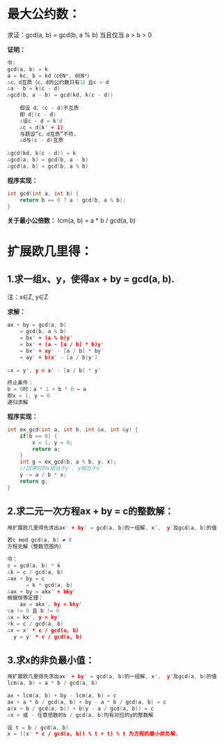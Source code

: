 # 最大公约数：

求证：gcd(a, b) = gcd(b, a % b) 当且仅当 a > b > 0

**证明：**

```c++
令:
gcd(a, b) = k
a = kc, b = kd（c∈N*, d∈N*）
∴c、d互质（c、d的公约数只有1）且c > d
∴a - b = k(c - d)
∴gcd(b, a - b) = gcd(kd, k(c - d))
      
	假设 d、(c - d)不互质
	即 d|(c - d)
	∴设c - d = k'd
	∴c = d(k' + 1)
	与题设“c、d互质”不符，
	∴d与(c - d)互质
      
∴gcd(kd, k(c - d)) = k
∴gcd(a, b) = gcd(b, a - b)
∴gcd(a, b) = gcd(b, a % b)
```

**程序实现：**
```c++
int gcd(int a, int b) {
	return b == 0 ? a : gcd(b, a % b);
}
```
**关于最小公倍数：**
	lcm(a, b) = a * b / gcd(a, b)

# 扩展欧几里得：

## 1.求一组x、y，使得ax + by = gcd(a, b).

注：x∈Z,
y∈Z

**求解：**
```c++
ax + by = gcd(a, b)
	= gcd(b, a % b)
	= bx' + (a % b)y'
	= bx' + (a - [a / b] * b)y'
	= bx' + ay' - [a / b] * by'
	= ay' + b(x' - [a / b]y')
	
∴x = y', y = x' - [a / b] * y'

终止条件：
b = 0时：a * 1 + b * 0 = a
即x = 1, y = 0
递归求解
```

**程序实现：**
```c++
int ex_gcd(int a, int b, int &x, int &y) {
	if(b == 0) {
		x = 1, y = 0;
		return a;
	}
	int g = ex_gcd(b, a % b, y, x);
	//回溯时的x相当于y', y相当于x'
	y -= a / b * x;
	return g;
}
```
## 2.求二元一次方程ax + by = c的整数解：
```c++
用扩展欧几里得先求出ax' + by' = gcd(a, b)的一组解, x',  y'及gcd(a, b)的值

若c mod gcd(a, b) ≠ 0
方程无解（整数范围内）

令：
c = gcd(a, b) * k
∴k = c / gcd(a, b)
∴ax + by = c
	  = k * gcd(a, b)
∴ax + by = akx' + bky'
根据恒等定理：
	ax = akx', by = bky'
∵a != 0 且 b != 0
∴x = kx', y = ky'
∵k = c / gcd(a, b)
∴x = x' * c / gcd(a, b)
  y = y' * c / gcd(a, b)
```

## 3.求x的非负最小值：

```c++
用扩展欧几里得先求出ax' + by' = gcd(a, b)的一组解, x',  y'及gcd(a, b)的值
lcm(a, b) = a * b / gcd(a, b)

ax + lcm(a, b) + by - lcm(a, b) = c
ax + a * b / gcd(a, b) + by - a * b / gcd(a, b) = c
a(x + b / gcd(a, b)) + b(y - a / gcd(a, b)) = c
∴x + 或 - 任意倍数的b / gcd(a, b)均有对应的y的整数解

设 t = b / gcd(a, b)
x = ((x' * c / gcd(a, b)) % t + t) % t 为方程的最小非负解.
```

